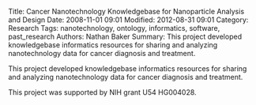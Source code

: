 Title: Cancer Nanotechnology Knowledgebase for Nanoparticle Analysis and Design
Date: 2008-11-01 09:01
Modified: 2012-08-31 09:01
Category: Research
Tags: nanotechnology, ontology, informatics, software, past_research
Authors: Nathan Baker
Summary:  This project developed knowledgebase informatics resources for sharing and analyzing nanotechnology data for cancer diagnosis and treatment.

This project developed knowledgebase informatics resources for sharing and analyzing nanotechnology data for cancer diagnosis and treatment.

This project was supported by NIH grant U54 HG004028.
